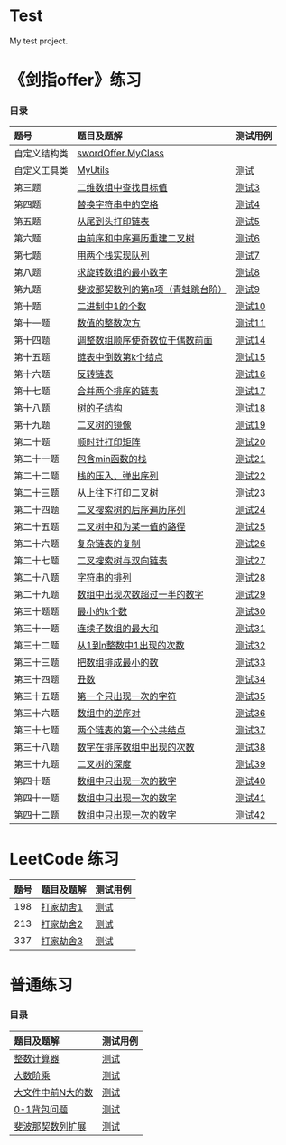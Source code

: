 # Test
My test project.
# 《剑指offer》练习

### 目录

|题号|题目及题解|测试用例|
|:-----|:----|:----|
|自定义结构类|[swordOffer.MyClass](https://github.com/UESTC-ZKX/Test/blob/master/src/main/java/swordOffer/MyClass.java)
|自定义工具类|[MyUtils](https://github.com/UESTC-ZKX/Test/blob/master/src/main/java/swordOffer/MyUtils.java)|[测试](https://github.com/UESTC-ZKX/Test/blob/master/src/test/java/swordOffer/MyUtilsTest.java)
|第三题|[二维数组中查找目标值](https://github.com/UESTC-ZKX/Test/blob/master/src/main/java/swordOffer/SwordOffer_03.java)|[测试3](https://github.com/UESTC-ZKX/Test/blob/master/src/test/java/swordOffer/SwordOffer_03Test.java)|
|第四题|[替换字符串中的空格](https://github.com/UESTC-ZKX/Test/blob/master/src/main/java/swordOffer/SwordOffer_04.java)|[测试4](https://github.com/UESTC-ZKX/Test/blob/master/src/test/java/swordOffer/SwordOffer_04Test.java)|
|第五题|[从尾到头打印链表](https://github.com/UESTC-ZKX/Test/blob/master/src/main/java/swordOffer/SwordOffer_05.java)|[测试5](https://github.com/UESTC-ZKX/Test/blob/master/src/test/java/swordOffer/SwordOffer_05Test.java)|
|第六题|[由前序和中序遍历重建二叉树](   https://github.com/UESTC-ZKX/Test/blob/master/src/main/java/swordOffer/SwordOffer_06.java)|[测试6](https://github.com/UESTC-ZKX/Test/blob/master/src/test/java/swordOffer/SwordOffer_06Test.java)|
|第七题|[用两个栈实现队列](https://github.com/UESTC-ZKX/Test/blob/master/src/main/java/swordOffer/SwordOffer_07.java)|[测试7](https://github.com/UESTC-ZKX/Test/blob/master/src/test/java/swordOffer/SwordOffer_07Test.java)|
|第八题|[求旋转数组的最小数字](https://github.com/UESTC-ZKX/Test/blob/master/src/main/java/swordOffer/SwordOffer_08.java)|[测试8](https://github.com/UESTC-ZKX/Test/blob/master/src/test/java/swordOffer/SwordOffer_08Test.java)|
|第九题|[斐波那契数列的第n项（青蛙跳台阶）](https://github.com/UESTC-ZKX/Test/blob/master/src/main/java/swordOffer/SwordOffer_09.java)|[测试9](https://github.com/UESTC-ZKX/Test/blob/master/src/test/java/swordOffer/SwordOffer_09Test.java)|
|第十题|[二进制中1的个数](https://github.com/UESTC-ZKX/Test/blob/master/src/main/java/swordOffer/SwordOffer_10.java)|[测试10](https://github.com/UESTC-ZKX/Test/blob/master/src/test/java/swordOffer/SwordOffer_10Test.java)|
|第十一题|[数值的整数次方](https://github.com/UESTC-ZKX/Test/blob/master/src/main/java/swordOffer/SwordOffer_11.java)|[测试11](https://github.com/UESTC-ZKX/Test/blob/master/src/test/java/swordOffer/SwordOffer_11Test.java)|
|第十四题|[调整数组顺序使奇数位于偶数前面](https://github.com/UESTC-ZKX/Test/blob/master/src/main/java/swordOffer/SwordOffer_14.java)|[测试14](https://github.com/UESTC-ZKX/Test/blob/master/src/test/java/swordOffer/SwordOffer_14Test.java)|
|第十五题|[链表中倒数第k个结点](https://github.com/UESTC-ZKX/Test/blob/master/src/main/java/swordOffer/SwordOffer_15.java)|[测试15](https://github.com/UESTC-ZKX/Test/blob/master/src/test/java/swordOffer/SwordOffer_15Test.java)|
|第十六题|[反转链表](https://github.com/UESTC-ZKX/Test/blob/master/src/main/java/swordOffer/SwordOffer_16.java)|[测试16](https://github.com/UESTC-ZKX/Test/blob/master/src/test/java/swordOffer/SwordOffer_16Test.java)|
|第十七题|[合并两个排序的链表](https://github.com/UESTC-ZKX/Test/blob/master/src/main/java/swordOffer/SwordOffer_17.java)|[测试17](https://github.com/UESTC-ZKX/Test/blob/master/src/test/java/swordOffer/SwordOffer_17Test.java)|
|第十八题|[树的子结构](https://github.com/UESTC-ZKX/Test/blob/master/src/main/java/swordOffer/SwordOffer_18.java)|[测试18](https://github.com/UESTC-ZKX/Test/blob/master/src/test/java/swordOffer/SwordOffer_18Test.java)|
|第十九题|[二叉树的镜像](https://github.com/UESTC-ZKX/Test/blob/master/src/main/java/swordOffer/SwordOffer_19.java)|[测试19](https://github.com/UESTC-ZKX/Test/blob/master/src/test/java/swordOffer/SwordOffer_19Test.java)|
|第二十题|[顺时针打印矩阵](https://github.com/UESTC-ZKX/Test/blob/master/src/main/java/swordOffer/SwordOffer_20.java)|[测试20](https://github.com/UESTC-ZKX/Test/blob/master/src/test/java/swordOffer/SwordOffer_20Test.java)|
|第二十一题|[包含min函数的栈](https://github.com/UESTC-ZKX/Test/blob/master/src/main/java/swordOffer/SwordOffer_21.java)|[测试21](https://github.com/UESTC-ZKX/Test/blob/master/src/test/java/swordOffer/SwordOffer_21Test.java)|
|第二十二题|[栈的压入、弹出序列](https://github.com/UESTC-ZKX/Test/blob/master/src/main/java/swordOffer/SwordOffer_22.java)|[测试22](https://github.com/UESTC-ZKX/Test/blob/master/src/test/java/swordOffer/SwordOffer_22Test.java)|
|第二十三题|[从上往下打印二叉树](https://github.com/UESTC-ZKX/Test/blob/master/src/main/java/swordOffer/SwordOffer_23.java)|[测试23](https://github.com/UESTC-ZKX/Test/blob/master/src/test/java/swordOffer/SwordOffer_23Test.java)|
|第二十四题|[二叉搜索树的后序遍历序列](https://github.com/UESTC-ZKX/Test/blob/master/src/main/java/swordOffer/SwordOffer_24.java)|[测试24](https://github.com/UESTC-ZKX/Test/blob/master/src/test/java/swordOffer/SwordOffer_24Test.java)|
|第二十五题|[二叉树中和为某一值的路径](https://github.com/UESTC-ZKX/Test/blob/master/src/main/java/swordOffer/SwordOffer_25.java)|[测试25](https://github.com/UESTC-ZKX/Test/blob/master/src/test/java/swordOffer/SwordOffer_25Test.java)|
|第二十六题|[复杂链表的复制](https://github.com/UESTC-ZKX/Test/blob/master/src/main/java/swordOffer/SwordOffer_26.java)|[测试26](https://github.com/UESTC-ZKX/Test/blob/master/src/test/java/swordOffer/SwordOffer_26Test.java)|
|第二十七题|[二叉搜索树与双向链表](https://github.com/UESTC-ZKX/Test/blob/master/src/main/java/swordOffer/SwordOffer_27.java)|[测试27](https://github.com/UESTC-ZKX/Test/blob/master/src/test/java/swordOffer/SwordOffer_27Test.java)|
|第二十八题|[字符串的排列](https://github.com/UESTC-ZKX/Test/blob/master/src/main/java/swordOffer/SwordOffer_28.java)|[测试28](https://github.com/UESTC-ZKX/Test/blob/master/src/test/java/swordOffer/SwordOffer_28Test.java)|
|第二十九题|[数组中出现次数超过一半的数字](https://github.com/UESTC-ZKX/Test/blob/master/src/main/java/swordOffer/SwordOffer_29.java)|[测试29](https://github.com/UESTC-ZKX/Test/blob/master/src/test/java/swordOffer/SwordOffer_29Test.java)|
|第三十题题|[最小的k个数](https://github.com/UESTC-ZKX/Test/blob/master/src/main/java/swordOffer/SwordOffer_30.java)|[测试30](https://github.com/UESTC-ZKX/Test/blob/master/src/test/java/swordOffer/SwordOffer_30Test.java)|
|第三十一题|[连续子数组的最大和](https://github.com/UESTC-ZKX/Test/blob/master/src/main/java/swordOffer/SwordOffer_31.java)|[测试31](https://github.com/UESTC-ZKX/Test/blob/master/src/test/java/swordOffer/SwordOffer_31Test.java)|
|第三十二题|[从1到n整数中1出现的次数](https://github.com/UESTC-ZKX/Test/blob/master/src/main/java/swordOffer/SwordOffer_32.java)|[测试32](https://github.com/UESTC-ZKX/Test/blob/master/src/test/java/swordOffer/SwordOffer_32Test.java)|
|第三十三题|[把数组排成最小的数](https://github.com/UESTC-ZKX/Test/blob/master/src/main/java/swordOffer/SwordOffer_33.java)|[测试33](https://github.com/UESTC-ZKX/Test/blob/master/src/test/java/swordOffer/SwordOffer_33Test.java)|
|第三十四题|[丑数](https://github.com/UESTC-ZKX/Test/blob/master/src/main/java/swordOffer/SwordOffer_34.java)|[测试34](https://github.com/UESTC-ZKX/Test/blob/master/src/test/java/swordOffer/SwordOffer_34Test.java)|
|第三十五题|[第一个只出现一次的字符](https://github.com/UESTC-ZKX/Test/blob/master/src/main/java/swordOffer/SwordOffer_35.java)|[测试35](https://github.com/UESTC-ZKX/Test/blob/master/src/test/java/swordOffer/SwordOffer_35Test.java)|
|第三十六题|[数组中的逆序对](https://github.com/UESTC-ZKX/Test/blob/master/src/main/java/swordOffer/SwordOffer_36.java)|[测试36](https://github.com/UESTC-ZKX/Test/blob/master/src/test/java/swordOffer/SwordOffer_36Test.java)|
|第三十七题|[两个链表的第一个公共结点](https://github.com/UESTC-ZKX/Test/blob/master/src/main/java/swordOffer/SwordOffer_37.java)|[测试37](https://github.com/UESTC-ZKX/Test/blob/master/src/test/java/swordOffer/SwordOffer_37Test.java)|
|第三十八题|[数字在排序数组中出现的次数](https://github.com/UESTC-ZKX/Test/blob/master/src/main/java/swordOffer/SwordOffer_38.java)|[测试38](https://github.com/UESTC-ZKX/Test/blob/master/src/test/java/swordOffer/SwordOffer_38Test.java)|
|第三十九题|[二叉树的深度](https://github.com/UESTC-ZKX/Test/blob/master/src/main/java/swordOffer/SwordOffer_39.java)|[测试39](https://github.com/UESTC-ZKX/Test/blob/master/src/test/java/swordOffer/SwordOffer_39Test.java)|
|第四十题|[数组中只出现一次的数字](https://github.com/UESTC-ZKX/Test/blob/master/src/main/java/swordOffer/SwordOffer_40.java)|[测试40](https://github.com/UESTC-ZKX/Test/blob/master/src/test/java/swordOffer/SwordOffer_40Test.java)|
|第四十一题|[数组中只出现一次的数字](https://github.com/UESTC-ZKX/Test/blob/master/src/main/java/swordOffer/SwordOffer_41.java)|[测试41](https://github.com/UESTC-ZKX/Test/blob/master/src/test/java/swordOffer/SwordOffer_41Test.java)|
|第四十二题|[数组中只出现一次的数字](https://github.com/UESTC-ZKX/Test/blob/master/src/main/java/swordOffer/SwordOffer_42.java)|[测试42](https://github.com/UESTC-ZKX/Test/blob/master/src/test/java/swordOffer/SwordOffer_42Test.java)|

# LeetCode 练习
|题号|题目及题解|测试用例|
|:-----|:----|:----|
|198|[打家劫舍1](https://github.com/UESTC-ZKX/Test/blob/master/src/main/java/leetCode/LeetCode_198.java)|[测试](https://github.com/UESTC-ZKX/Test/blob/master/src/test/java/leetCode/LeetCode_198Test.java)|
|213|[打家劫舍2](https://github.com/UESTC-ZKX/Test/blob/master/src/main/java/leetCode/LeetCode_213.java)|[测试](https://github.com/UESTC-ZKX/Test/blob/master/src/test/java/leetCode/LeetCode_213Test.java)|
|337|[打家劫舍3](https://github.com/UESTC-ZKX/Test/blob/master/src/main/java/leetCode/LeetCode_337.java)|[测试](https://github.com/UESTC-ZKX/Test/blob/master/src/test/java/leetCode/LeetCode_337Test.java)|


# 普通练习

### 目录
题目及题解|测试用例|
|:----|:----|
[整数计算器](https://github.com/UESTC-ZKX/Test/blob/master/src/main/java/test/Calculator.java)|[测试](https://github.com/UESTC-ZKX/Test/blob/master/src/test/java/test/CalculatorTest.java)|
[大数阶乘](https://github.com/UESTC-ZKX/Test/blob/master/src/main/java/test/Factorial.java)|[测试](https://github.com/UESTC-ZKX/Test/blob/master/src/main/java/test/Factorial.java)|
[大文件中前N大的数](https://github.com/UESTC-ZKX/Test/blob/master/src/main/java/test/FindTopKNumbers.java)|[测试](https://github.com/UESTC-ZKX/Test/blob/master/src/main/java/test/FindTopKNumbers.java)|
[0-1背包问题]( https://github.com/UESTC-ZKX/Test/blob/master/src/main/java/dynamicProgram/PackageProblem.java )|[测试](https://github.com/UESTC-ZKX/Test/blob/master/src/test/java/dynamicProgram/PackageProblemTest.java)|
[斐波那契数列扩展]( https://github.com/UESTC-ZKX/Test/blob/master/src/main/java/dynamicProgram/Fibonacci.java )|[测试](https://github.com/UESTC-ZKX/Test/blob/master/src/test/java/dynamicProgram/FibonacciTest.java)|
